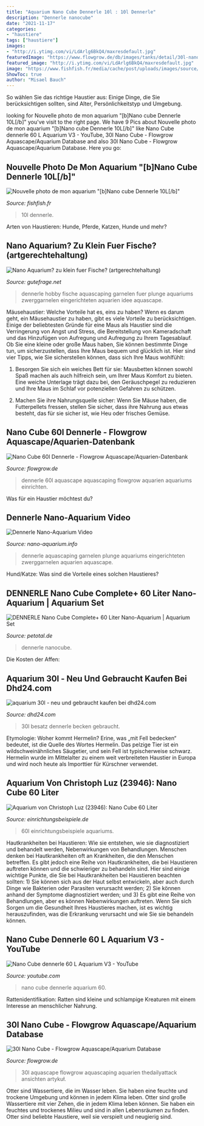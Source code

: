```yaml
---
title: "Aquarium Nano Cube Dennerle 10l : 10l Dennerle"
description: "Dennerle nanocube"
date: "2021-11-17"
categories:
- "haustiere"
tags: ["haustiere"]
images:
- "http://i.ytimg.com/vi/LdArlg6BkQ4/maxresdefault.jpg"
featuredImage: "https://www.flowgrow.de/db/images/tanks/detail/30l-nano-cube-58fca47837185.jpg"
featured_image: "http://i.ytimg.com/vi/LdArlg6BkQ4/maxresdefault.jpg"
image: "https://www.fishfish.fr/media/cache/post/uploads/images/source/49/18689.jpg"
ShowToc: true
author: "Misael Bauch"
---
```



So wählen Sie das richtige Haustier aus: Einige Dinge, die Sie berücksichtigen sollten, sind Alter, Persönlichkeitstyp und Umgebung.

	

		
looking for Nouvelle photo de mon aquarium &quot;[b]Nano cube Dennerle 10L[/b]&quot; you've visit to the right page. We have 9 Pics about Nouvelle photo de mon aquarium &quot;[b]Nano cube Dennerle 10L[/b]&quot; like Nano Cube dennerle 60 L Aquarium V3 - YouTube, 30l Nano Cube - Flowgrow Aquascape/Aquarium Database and also 30l Nano Cube - Flowgrow Aquascape/Aquarium Database. Here you go:
		
    
## Nouvelle Photo De Mon Aquarium &quot;[b]Nano Cube Dennerle 10L[/b]&quot;

<img loading=lazy src="https://www.fishfish.fr/media/cache/post/uploads/images/source/49/18689.jpg" onerror="this.onerror=null;this.src='https://tse3.mm.bing.net/th?id=OIP.ZMNb04XGXoke71FSF3ecCwHaEK&amp;pid=15.1';" alt="Nouvelle photo de mon aquarium &quot;[b]Nano cube Dennerle 10L[/b]&quot;">

_Source: fishfish.fr_

>10l dennerle. 

	

Arten von Haustieren: Hunde, Pferde, Katzen, Hunde und mehr?

    
## Nano Aquarium? Zu Klein Fuer Fische? (artgerechtehaltung)

<img loading=lazy src="https://images.gutefrage.net/media/fragen/bilder/nano-aquarium-zu-klein-fuer-fische/0_original.jpg?v=1380454085000" onerror="this.onerror=null;this.src='https://tse2.mm.bing.net/th?id=OIP.LfFa7KzHkxcW_YalCNN8_AHaE8&amp;pid=15.1';" alt="Nano Aquarium? zu klein fuer Fische? (artgerechtehaltung)">

_Source: gutefrage.net_

>dennerle hobby fische aquascaping garnelen fuer plunge aquariums zwerggarnelen eingerichteten aquarien idee aquascape. 

	

Mäusehaustier: Welche Vorteile hat es, eins zu haben?
Wenn es darum geht, ein Mäusehaustier zu haben, gibt es viele Vorteile zu berücksichtigen. Einige der beliebtesten Gründe für eine Maus als Haustier sind die Verringerung von Angst und Stress, die Bereitstellung von Kameradschaft und das Hinzufügen von Aufregung und Aufregung zu Ihrem Tagesablauf. Ob Sie eine kleine oder große Maus haben, Sie können bestimmte Dinge tun, um sicherzustellen, dass Ihre Maus bequem und glücklich ist. Hier sind vier Tipps, wie Sie sicherstellen können, dass sich Ihre Maus wohlfühlt:
1. Besorgen Sie sich ein weiches Bett für sie: Mausbetten können sowohl Spaß machen als auch hilfreich sein, um Ihrer Maus Komfort zu bieten. Eine weiche Unterlage trägt dazu bei, den Geräuschpegel zu reduzieren und Ihre Maus im Schlaf vor potenziellen Gefahren zu schützen.

2. Machen Sie ihre Nahrungsquelle sicher: Wenn Sie Mäuse haben, die Futterpellets fressen, stellen Sie sicher, dass ihre Nahrung aus etwas besteht, das für sie sicher ist, wie Heu oder frisches Gemüse.

    
## Nano Cube 60l Dennerle - Flowgrow Aquascape/Aquarien-Datenbank

<img loading=lazy src="https://www.flowgrow.de/db/images/aquarien/detail/nano-cube-60l-dennerle-51a6755b8a530.jpg" onerror="this.onerror=null;this.src='https://tse3.mm.bing.net/th?id=OIP.uRbsyzvZpetvK9lXUzxToAHaFj&amp;pid=15.1';" alt="Nano Cube 60l Dennerle - Flowgrow Aquascape/Aquarien-Datenbank">

_Source: flowgrow.de_

>dennerle 60l aquascape aquascaping flowgrow aquarien aquariums einrichten. 

	

Was für ein Haustier möchtest du?

    
## Dennerle Nano-Aquarium Video

<img loading=lazy src="http://www.nano-aquarium.info/wp-content/uploads/2011/12/nano-aquarium-zwerggarnelen.jpg" onerror="this.onerror=null;this.src='https://tse2.mm.bing.net/th?id=OIP.6V9mEaX9zGP1ITDstr_fKAHaE8&amp;pid=15.1';" alt="Dennerle Nano-Aquarium Video">

_Source: nano-aquarium.info_

>dennerle aquascaping garnelen plunge aquariums eingerichteten zwerggarnelen aquarien aquascape. 

	

Hund/Katze: Was sind die Vorteile eines solchen Haustieres?

    
## DENNERLE Nano Cube Complete+ 60 Liter Nano-Aquarium | Aquarium Set

<img loading=lazy src="https://www.petcdn.de/media/image/04/d2/47/dennerle-nano-cube-complete-60-liter-nano-aquarium-833759-4001615058635.jpg" onerror="this.onerror=null;this.src='https://tse2.mm.bing.net/th?id=OIP.ECQZ4aIj0rZ0lRale4QFXwHaIX&amp;pid=15.1';" alt="DENNERLE Nano Cube Complete+ 60 Liter Nano-Aquarium | Aquarium Set">

_Source: petotal.de_

>dennerle nanocube. 

	

Die Kosten der Affen:

    
## Aquarium 30l - Neu Und Gebraucht Kaufen Bei Dhd24.com

<img loading=lazy src="http://bild3.qimage.de/dennerle-nano-cube-foto-bild-119279193.jpg" onerror="this.onerror=null;this.src='https://tse4.mm.bing.net/th?id=OIP.pR_7tTHIvnVGsLlAEPytQAHaFj&amp;pid=15.1';" alt="aquarium 30l - neu und gebraucht kaufen bei dhd24.com">

_Source: dhd24.com_

>30l besatz dennerle becken gebraucht. 

	

Etymologie: Woher kommt Hermelin?
Erine, was „mit Fell bedecken“ bedeutet, ist die Quelle des Wortes Hermelin. Das pelzige Tier ist ein wildschweinähnliches Säugetier, und sein Fell ist typischerweise schwarz. Hermelin wurde im Mittelalter zu einem weit verbreiteten Haustier in Europa und wird noch heute als Importtier für Kürschner verwendet.

    
## Aquarium Von Christoph Luz (23946): Nano Cube 60 Liter

<img loading=lazy src="http://www.einrichtungsbeispiele.de/images_23946/h1080_w1920/aquarium-nano-cube-60-liter__4b14c1d21e0c53171eda20eabe3b4121.jpg" onerror="this.onerror=null;this.src='https://tse4.mm.bing.net/th?id=OIP.PBLMHp4YtsV83Y3nORQ2QwHaFj&amp;pid=15.1';" alt="Aquarium von Christoph Luz (23946): Nano Cube 60 Liter">

_Source: einrichtungsbeispiele.de_

>60l einrichtungsbeispiele aquariums. 

	

Hautkrankheiten bei Haustieren: Wie sie entstehen, wie sie diagnostiziert und behandelt werden, Nebenwirkungen von Behandlungen.
Menschen denken bei Hautkrankheiten oft an Krankheiten, die den Menschen betreffen. Es gibt jedoch eine Reihe von Hautkrankheiten, die bei Haustieren auftreten können und die schwieriger zu behandeln sind. Hier sind einige wichtige Punkte, die Sie bei Hautkrankheiten bei Haustieren beachten sollten: 1) Sie können sich aus der Haut selbst entwickeln, aber auch durch Dinge wie Bakterien oder Parasiten verursacht werden; 2) Sie können anhand der Symptome diagnostiziert werden; und 3) Es gibt eine Reihe von Behandlungen, aber es können Nebenwirkungen auftreten. Wenn Sie sich Sorgen um die Gesundheit Ihres Haustieres machen, ist es wichtig herauszufinden, was die Erkrankung verursacht und wie Sie sie behandeln können.

    
## Nano Cube Dennerle 60 L Aquarium V3 - YouTube

<img loading=lazy src="http://i.ytimg.com/vi/LdArlg6BkQ4/maxresdefault.jpg" onerror="this.onerror=null;this.src='https://tse1.mm.bing.net/th?id=OIP.fq4y1RZ8Micpc5u6gIw8XAHaEK&amp;pid=15.1';" alt="Nano Cube dennerle 60 L Aquarium V3 - YouTube">

_Source: youtube.com_

>nano cube dennerle aquarium 60. 

	

Rattenidentifikation: Ratten sind kleine und schlampige Kreaturen mit einem Interesse an menschlicher Nahrung.

    
## 30l Nano Cube - Flowgrow Aquascape/Aquarium Database

<img loading=lazy src="https://www.flowgrow.de/db/images/tanks/detail/30l-nano-cube-58fca47837185.jpg" onerror="this.onerror=null;this.src='https://tse4.mm.bing.net/th?id=OIP.9h_kecvxt-8LPsHXI0oIdgHaJ4&amp;pid=15.1';" alt="30l Nano Cube - Flowgrow Aquascape/Aquarium Database">

_Source: flowgrow.de_

>30l aquascape flowgrow aquascaping aquarien thedailyattack ansichten artykuł. 

	

Otter sind Wassertiere, die im Wasser leben. Sie haben eine feuchte und trockene Umgebung und können in jedem Klima leben.
Otter sind große Wassertiere mit vier Zehen, die in jedem Klima leben können. Sie haben ein feuchtes und trockenes Milieu und sind in allen Lebensräumen zu finden. Otter sind beliebte Haustiere, weil sie verspielt und neugierig sind.

